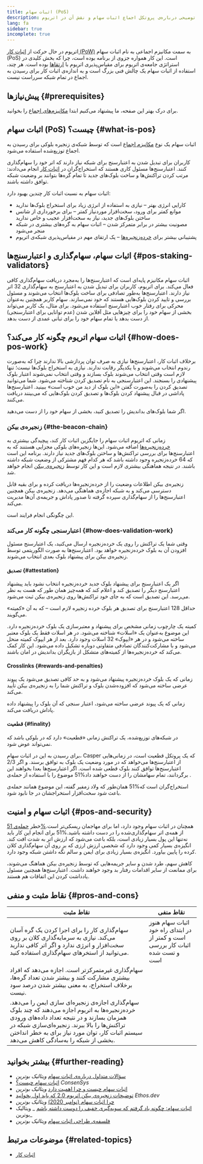 ```yaml
---
title: اثبات سهام (PoS)
description: توضیحی درباره‌ی پروتکل اجماع اثبات سهام و نقش آن در اتریوم.
lang: fa
sidebar: true
incomplete: true
---
```


اتریوم در حال حرکت از [اثبات کار (PoW)](/developers/docs/consensus-mechanisms/pow/) به سمت مکانیزم اجماعی به نام اثبات سهام (PoS) است. این کار همواره جزوی از برنامه بوده است، چرا که بخش کلیدی در استراتژی جامعه‌ی اتریوم برای مقیاس‌پذیری اتریوم با [ارتقاها](/upgrades/) بوده است. هر چند، استفاده از اثبات سهام یک چالش فنی بزرگ است و به اندازه‌ی اثبات کار برای رسیدن به اجماع در تمام شبکه سرراست نیست.

## پیش‌نیازها {#prerequisites}

برای درک بهتر این صفحه،‌ ما پیشنهاد می‌کنیم ابتدا [مکانیزم‌های اجماع](/developers/docs/consensus-mechanisms/) را بخوانید.

## اثبات سهام (PoS) چیست؟ {#what-is-pos}

اثبات سهام یک نوع [مکانیزم اجماع](/developers/docs/consensus-mechanisms/) است که توسط شبکه‌ی زنجیره بلوکی برای رسیدن به اجماع توزیع‌شده استفاده می‌شود.

کاربران برای تبدیل شدن به اعتبارسنج برای شبکه نیاز دارند که اتر خود را سهام‌گذاری کنند. اعتبارسنج‌ها مسئول کاری هستند که استخراج‌گران در [اثبات کار](/developers/docs/consensus-mechanisms/pow/) انجام می‌دادند: مرتب کردن تراکنش‌ها و ساخت بلوک‌های جدید تا تمام گره‌ها بتوانند بر وضعیت شبکه توافق داشته باشند.

اثبات سهام به نسبت اثبات کار چندین بهبود دارد:

- کارایی انرژی بهتر – نیازی به استفاده از انرژی زیاد برای استخراج بلوک‌ها ندارید
- موانع کمتر برای ورود، سخت‌افزار موردنیاز کمتر – برای برخورداری از شانس ساختن بلوک‌های جدید، نیاز به سخت‌افزار عجیب و خاص ندارید
- مصونیت بیشتر در برابر متمرکز شدن – اثبات سهام به گره‌های بیشتری در شبکه منجر می‌شود
- پشتیبانی بیشتر برای [خرده‌زنجیره‌ها](/upgrades/shard-chains/) – یک ارتقای مهم در مقیاس‌پذیری شبکه‌ی اتریوم

## اثبات سهام، سهام‌گذاری و اعتبارسنج‌ها {#pos-staking-validators}

اثبات سهام مکانیزم پایه‌ای است که اعتبارسنج‌ها را به‌مجرد دریافت سهام‌گذاری کافی فعال می‌کند. برای اتریوم، کاربران برای تبدیل شدن به اعتبارسنج به سهام‌گذاری 32 اتر نیاز دارند. اعتبارسنج‌ها به‌طور تصادفی برای ساخت بلوک‌ها انتخاب می‌شوند و مسئول بررسی و تایید کردن بلوک‌هایی هستند که خود نمی‌سازند. سهام کاربر همچنین به‌عنوان محرکی برای رفتار خوب اعتبارسنج استفاده می‌شود. برای مثال، یک کاربر می‌تواند بخشی از سهام خود را برای چیزهایی مثل آفلاین شدن (عدم توانایی برای اعتبارسنجی) از دست بدهد یا تمام سهام خود را برای تبانی عمدی از دست بدهد.

## اثبات سهام اتریوم چگونه کار می‌کند؟ {#how-does-pos-work}

برخلاف اثبات کار، اعتبارسنج‌ها نیازی به صرف توان پردازشی بالا ندارند چرا که به‌صورت رندوم انتخاب می‌شوند و با یکدیگر رقابت ندارند. نیازی به استخراج بلوک‌ها نیست؛ تنها لازم است وقتی انتخاب می‌شوند بلوک بسازند و وقتی انتخاب نمی‌شوند اعتبار بلوک پیشنهادی را بسنجند. این اعتبارسنجی به نام تصدیق کردن شناخته می‌شود. شما می‌توانید تصدیق کردن را به‌صورت گفتن «این بلوک از دید من خوب است» ببینید. اعتبارسنج‌ها پاداشی در قبال پیشنهاد کردن بلوک‌ها و تصدیق کردن بلوک‌هایی که می‌بینند دریافت می‌کنند.

اگر شما بلوک‌های بداندیش را تصدیق کنید، بخشی از سهام خود را از دست می‌دهید.

### زنجیره‌ی بیکن {#the-beacon-chain}

زمانی که اتریوم اثبات سهام را جایگزین اثبات کار کند، پیچیدگی بیشتری به [خرده‌زنجیره‌ها](/upgrades/shard-chains/) اضافه می‌شود. این‌ها زنجیره‌های بلوکی مجزایی هستنند که به اعتبارسنج‌ها برای بررسی تراکنش‌ها و ساختن بلوک‌های جدید نیاز دارند. برنامه این است که 64 خرده‌زنجیره وجود داشته باشد که هر کدام فهم مشترکی از وضعیت شبکه داشته باشند. در نتیجه هماهنگی بیشتری لازم است و این کار توسط [زنجیره‌ی بیکن](/upgrades/beacon-chain/) انجام خواهد شد.

زنجیره‌ی بیکن اطلاعات وضعیت را از خرده‌زنجیره‌ها دریافت کرده و برای بقیه قابل دسترسی می‌کند و به شبکه اجازه‌ی هماهنگی می‌دهد. زنجیره‌ی بیکن همچنین اعتبارسنج‌ها را از سهام‌گذاری سپرده گرفته تا صدور پاداش و جریمه‌ی آن‌ها مدیریت می‌کند.

این چگونگی انجام فرایند است.

### اعتبارسنجی چگونه کار می‌کند {#how-does-validation-work}

وقتی شما یک تراکنش را روی یک خرده‌زنجیره ارسال می‌کنید، یک اعتبارسنج مسئول افزودن آن به بلوک خرده‌زنجیره خواهد بود. اعتبارسنج‌ها به صورت الگوریتمی توسط زنجیره‌ی بیکن برای پیشنهاد بلوک بعدی انتخاب می‌شوند.

#### تصدیق {#attestation}

اگر یک اعتبارسنج برای پیشنهاد بلوک جدید خرده‌زنجیره انتخاب نشود باید پیشنهاد اعتبارسنج دیگر را تصدیق کند و اعلام کند که همه‌چیز همان طور که هست به نظر می‌رسد. این تصدیق است که به جای خود تراکنش‌ها روی زنجیره‌ی بیکن ثبت می‌شود.

حداقل 128 اعتبارسنج برای تصدیق هر بلوک خرده زنجیره لازم است – که به آن «کمیته» می‌گویند.

کمیته یک چارچوب زمانی مشخص برای پیشنهاد و معتبرسازی یک بلوک خرده‌زنجیره دارد. این موضوع به‌عنوان یک «اسلات» شناخته می‌شود. در هر اسلات فقط یک بلوک معتبر ساخته می‌شود و در هر «ایپوک» 32 اسلات وجود دارد. بعد از هر ایپوک کمیته منحل می‌شود و با مشارکت‌کنندگان تصادفی متفاوتی دوباره تشکیل داده می‌شود. این کار کمک می‌کند که خرده‌‌زنجیره‌ها از کمیته‌های متشکل از بازیگران بداندیش در امان باشند.

#### Crosslinks {#rewards-and-penalties}

زمانی که یک بلوک خرده‌زنجیره پیشنهاد می‌شود و به حد کافی تصدیق می‌شود یک پیوند عرضی ساخته می‌شود که افزوده‌شدن بلوک و تراکنش شما را به زنجیره‌ی بیکن تأیید می‌کند.

زمانی که یک پیوند عرضی ساخته می‌شود، اعتبار سنجی که آن بلوک را پیشنهاد داده پاداش دریافت می‌کند.

#### قطعیت {#finality}

در شبکه‌های توزیع‌شده، یک تراکنش زمانی «قطعیت» دارد که در بلوکی باشد که نمی‌تواند عوض شود.

برای رسیدن به این در اثبات سهام، Casper که یک پروتکل قطعیت است، در زمانی‌هایی از اعتبارسنج‌ها می‌خواهد که در مورد وضعیت یک بلوک به توافق برسند. و اگر 2/3 اعتبارسنج‌ها توافق کنند بلوک قطعی شده است. اگر اعتبارسنج‌ها بعدا بخواهند این موضوع را با استفاده از حمله‌ی ‎51%‏ برگردانند، تمام سهامشان را از دست خواهند داد.

همان‌طور که ولاد زمفیر گفته، این موضوع همانند حمله‌ی ‎51%‏ استخراج‌گران است که باعث شود سخت‌افزار استخراجشان در جا نابود شود.

## اثبات سهام و امنیت {#pos-and-security}

خطر [حمله‌ی 51‎%‏](https://www.investopedia.com/terms/1/51-attack.asp) همچنان در اثبات سهام وجود دارد، اما برای مهاجمان ریسکی‌تر است. برای انجام این کار باید ‎51%‏ از همه‌ی اتر سهام‌گذاری‌شده را در دست داشته باشید. نه‌تنها این پول بسیار زیادی است، بلکه باعث می‌شود که ارزش اتر به شدت افت کند. انگیزه‌ی بسیار کمی وجود دارد که شخصی ارزش ارزی که بر روی آن سهام‌گذاری کلان کرده را پایین بیاورد. انگیزه‌ی بسیار زیادی برای ایمن و سالم نگه داشتن شبکه وجود دارد.

کاهش سهم، طرد شدن و سایر جریمه‌هایی که توسط زنجیره‌ی بیکن هماهنگ می‌شوند، برای ممانعت از سایر اقدامات رفتار بد وجود خواهند داشت. اعتبارسنج‌ها همچنین مسئول یادداشت کردن این اتفاقات هم هستند.

## نقاط مثبت و منفی {#pros-and-cons}

| نقاط مثبت                                                                                                                                                                                                                                                                                    | نقاط منفی                                                                     |
| -------------------------------------------------------------------------------------------------------------------------------------------------------------------------------------------------------------------------------------------------------------------------------------------- | ----------------------------------------------------------------------------- |
| سهام‌گذاری کار را برای اجرا کردن یک گره آسان می‌کند. نیازی به سرمایه‌گذاری کلان بر روی سخت‌افزار و انرژی ندارد و اگر اتر کافی ندارید می‌توانید از استخرهای سهام‌گذاری استفاده کنید.                                                                                                          | اثبات سهام هنوز در ابتدای راه خود است و کمتر از اثبات کار بررسی و تست شده است |
| سهام‌گذاری غیرمتمرکزتر است. اجازه می‌دهد که افراد بیشتری مشارکت کنند و بیشتر شدن تعداد گره‌ها، برخلاف استخراج، به معنی بیشتر شدن درصد سود نیست.                                                                                                                                              |                                                                               |
| سهام‌گذاری اجازه‌ی زنجیره‌ای سازی ایمن را می‌دهد. خرده‌زنجیره‌ها به اتریوم اجازه می‌دهند که چند بلوک همزمان بسازند و در نتیجه تعداد داده‌های ورودی تراکنش‌ها را بالا ببرند. زنجیره‌ای‌سازی شبکه در سیستم اثبات کار، توان مورد نیاز برای به خطر انداختن بخشی از شبکه را به‌سادگی کاهش می‌دهد. |                                                                               |

## بیشتر بخوانید {#further-reading}

- [سؤالات متداول درباره‌ی اثبات سهام](https://vitalik.ca/general/2017/12/31/pos_faq.html) _ویتالیک بوترین_
- [اثبات سهام چیست؟](https://consensys.net/blog/blockchain-explained/what-is-proof-of-stake/) _ConsenSys_
- [اثبات سهام چیست و چرا اهمیت دارد](https://bitcoinmagazine.com/culture/what-proof-of-stake-is-and-why-it-matters-1377531463) _ویتالیک بوترین_
- [ توضیحات زنجیره‌ی بیکن اتریوم 2.0 که باید اول بخوانید](https://ethos.dev/beacon-chain/) _Ethos.dev_
- [چرا اثبات سهام (نوامبر 2020)](https://vitalik.ca/general/2020/11/06/pos2020.html) _ویتالیک بوترین_
- [اثبات سهام: چگونه یاد گرفتم که سویه‌گیری خفیف را دوست داشته باشم](https://blog.ethereum.org/2014/11/25/proof-stake-learned-love-weak-subjectivity/) _ ویتالیک بوترین_
- [فلسفه‌ی طراحی اثبات سهام](https://medium.com/@VitalikButerin/a-proof-of-stake-design-philosophy-506585978d51) _ویتالیک بوترین_

## موضوعات مرتبط {#related-topics}

- [اثبات کار](/developers/docs/consensus-mechanisms/pow/)
